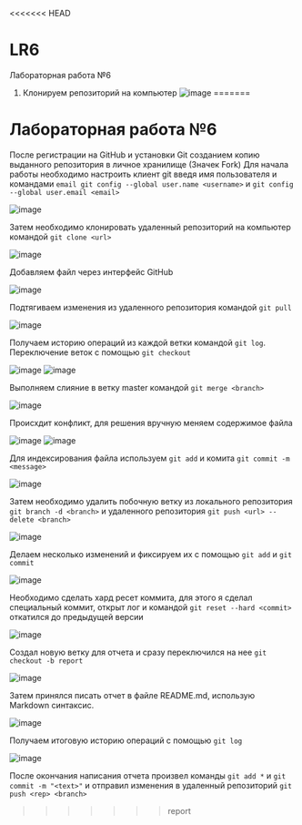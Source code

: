 <<<<<<< HEAD
# LR6
Лабораторная работа №6
1. Клонируем репозиторий на компьютер 
![image](https://user-images.githubusercontent.com/94538589/142269402-d5dd6fac-4983-470e-9961-14c6f6ccbf4a.png)
=======
# Лабораторная работа №6
После регистрации на GitHub и установки Git созданием копию выданного репозитория в личное хранилище (Значек Fork)
Для начала работы необходимо настроить клиент git введя имя пользователя и командами `email git config --global user.name <username>` и `git config --global user.email <email>`

![image](Screenshots/git_config.png)

Затем необходимо клонировать удаленный репозиторий на компьютер командой `git clone <url>`

![image](Screenshots/git_clone.png)

Добавляем файл через интерфейс GitHub

![image](Screenshots/added_file_github_interface.png)

Подтягиваем изменения из удаленного репозитория командой `git pull`

![image](Screenshots/git_pull.png)

Получаем историю операций из каждой ветки командой `git log`. Переключение веток с помощью `git checkout`

![image](Screenshots/git_log_master.png)
![image](Screenshots/git_log_branch1.png)

Выполняем слияние в ветку master командой `git merge <branch>`

![image](Screenshots/git_merge.png)

Происхдит конфликт, для решения вручную меняем содержимое файла

![image](Screenshots/before_merge.png)
![image](Screenshots/after_merge.png)

Для индексирования файла используем `git add` и комита `git commit -m <message>` 

![image](Screenshots/commit_merge.png)

Затем необходимо удалить побочную ветку из локального репозитория `git branch -d <branch>` и удаленного репозитория `git push <url> --delete <branch>`

![image](Screenshots/delete_branch1.png)

Делаем несколько изменений и фиксируем их с помощью `git add` и `git commit`

![image](Screenshots/git_new_commits.png)

Необходимо сделать хард ресет коммита, для этого я сделал специальный коммит, открыт лог и командой `git reset --hard <commit>` откатился до предыдущей версии

![image](Screenshots/git_hard_reset.png)

Создал новую ветку для отчета и сразу переключился на нее `git checkout -b report` 

![image](Screenshots/git_hard_reset.png)

Затем принялся писать отчет в файле README.md, использую Markdown синтаксис.  

![image](Screenshots/new_branch_report.png)

Получаем итоговую историю операций с помощью `git log`

![image](Screenshots/last_log.png)

После окончания написания отчета произвел команды `git add *` и `git commit -m "<text>"` и отправил изменения в удаленный репозиторий `git push <rep> <branch>`



>>>>>>> report
